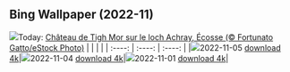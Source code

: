 ## Bing Wallpaper (2022-11)
![](https://global.bing.com/th?id=OHR.Trossachs_FR-FR5841060846_UHD.jpg&w=1000)Today: [Château de Tigh Mor sur le loch Achray, Écosse (© Fortunato Gatto/eStock Photo)](https://global.bing.com/th?id=OHR.Trossachs_FR-FR5841060846_UHD.jpg)
|      |      |      |
| :----: | :----: | :----: |
|![](https://global.bing.com/th?id=OHR.Trossachs_FR-FR5841060846_UHD.jpg&pid=hp&w=384&h=216&rs=1&c=4)2022-11-05 [download 4k](https://global.bing.com/th?id=OHR.Trossachs_FR-FR5841060846_UHD.jpg)|![](https://global.bing.com/th?id=OHR.Deities_FR-FR5545971994_UHD.jpg&pid=hp&w=384&h=216&rs=1&c=4)2022-11-04 [download 4k](https://global.bing.com/th?id=OHR.Deities_FR-FR5545971994_UHD.jpg)|![](https://global.bing.com/th?id=OHR.Calacas_FR-FR4752711220_UHD.jpg&pid=hp&w=384&h=216&rs=1&c=4)2022-11-01 [download 4k](https://global.bing.com/th?id=OHR.Calacas_FR-FR4752711220_UHD.jpg)|
